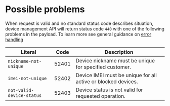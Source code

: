   
Possible problems
=================

When request is valid and no standard status code describes situation, device management API will return status code `440` with one of the following problems in the payload. To learn more see general guidance on [error handling]()

Literal 													 | Code   | Description
-------------------------------------------------------------|--------|-----------------------------------------
`nickname-not-unique`										 | 52401  | Device nickname must be unique for specified customer.
`imei-not-unique`											 | 52402  | Device IMEI must be unique for all active or blocked devices.
`not-valid-device-status`           						 | 52403  | Device status is not valid for requested operation.
